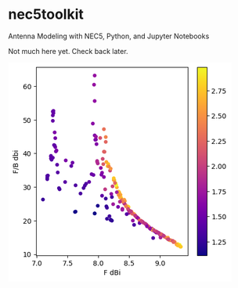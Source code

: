 # nec5toolkit
Antenna Modeling with NEC5, Python, and Jupyter Notebooks

Not much here yet.  Check back later.

![Graph](optimize_1.png)
